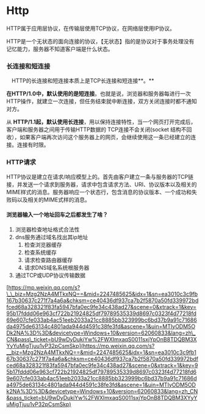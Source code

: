 # Http

HTTP属于应用层协议，在传输层使用TCP协议，在网络层使用IP协议。

HTTP是一个无状态的面向连接的协议，【无状态】指的是协议对于事务处理没有记忆能力，服务器不知道客户端是什么状态。

### 长连接和短连接

 　HTTP的长连接和短连接本质上是TCP长连接和短连接**。**

**在HTTP/1.0中，默认使用的是短连接**。也就是说，浏览器和服务器每进行一次HTTP操作，就建立一次连接，但任务结束就中断连接，双方关闭连接时都不通知对方。 

从 **HTTP/1.1起，默认使用长连接**，用以保持连接特性，当一个网页打开完成后，客户端和服务器之间用于传输HTTP数据的 TCP连接不会关闭\(socket 结构不回收），如果客户端再次访问这个服务器上的网页，会继续使用这一条已经建立的连接。连接有时限。

### HTTP请求

HTTP协议是建立在请求/响应模型上的。首先由客户建立一条与服务器的TCP链接，并发送一个请求到服务器，请求中包含请求方法、URI、协议版本以及相关的MIME样式的消息。服务器响应一个状态行，包含消息的协议版本、一个成功和失败码以及相关的MIME式样的消息。



#### 浏览器输入一个地址回车之后都发生了啥？

1. 浏览器检查地址格式合法性
2. dns服务通过域名找出其ip地址
   1. 检查浏览器缓存
   2. 检查系统缓存
   3. 请求检查路由器缓存
   4. 请求DNS域名系统根服务器
3. 通过TCP或UDP协议传输数据

[https://mp.weixin.qq.com/s?\_\_biz=Mzg2NzA4MTkxNQ==&mid=2247485625&idx=1&sn=ea3010c3c9fb167b30637c271f7a4a6a&chksm=ce40436df937ca7b2f5870a50fd339972bdfced68a328321f83fa5947bfa0ec9fe34c438ad27&scene=0&xtrack=1&key=95b17fddd06e963cf722b21924825df79789535339d8697c0323f4d77218fd69e607cfe033ab4ac51eeb2033a21cc8885bb323999bc6bd37b9a91c71686da4975de63134c4801ada944d4591c38fe3fd&ascene=1&uin=MTIyODM5ODk2NA%3D%3D&devicetype=Windows+10&version=62060833&lang=zh\_CN&pass\_ticket=bU9wDyDukiYw%2FWXImxaqS0011sxjYpOnB8TDQBM3XYyYuMigTjuu1vP32pCsmSkp](https://mp.weixin.qq.com/s?__biz=Mzg2NzA4MTkxNQ==&mid=2247485625&idx=1&sn=ea3010c3c9fb167b30637c271f7a4a6a&chksm=ce40436df937ca7b2f5870a50fd339972bdfced68a328321f83fa5947bfa0ec9fe34c438ad27&scene=0&xtrack=1&key=95b17fddd06e963cf722b21924825df79789535339d8697c0323f4d77218fd69e607cfe033ab4ac51eeb2033a21cc8885bb323999bc6bd37b9a91c71686da4975de63134c4801ada944d4591c38fe3fd&ascene=1&uin=MTIyODM5ODk2NA%3D%3D&devicetype=Windows+10&version=62060833&lang=zh_CN&pass_ticket=bU9wDyDukiYw%2FWXImxaqS0011sxjYpOnB8TDQBM3XYyYuMigTjuu1vP32pCsmSkp)

